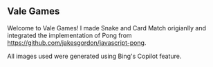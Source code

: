 ## Vale Games ##
Welcome to Vale Games! I made Snake and Card Match origianlly and integrated the implementation of Pong from https://github.com/jakesgordon/javascript-pong.  
  
All images used were generated using Bing's Copilot feature.
